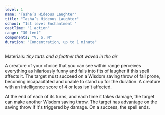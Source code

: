 ```yaml
---
level: 1
name: "Tasha’s Hideous Laughter"
title: "Tasha’s Hideous Laughter"
school: "1st level Enchantment "
castTime: "1 action"
range: "30 feet"
components: "V, S, M"
duration: "Concentration, up to 1 minute"
---
```


Materials: *tiny tarts and a feather that waved in the air*

A creature of your choice that you can see within range perceives everything as hilariously funny and falls into fits of laugher if this spell affects it. The target must succeed on a Wisdom saving throw of fall prone, becoming incapacitated and unable to stand up for the duration. A creature with an Intelligence score of 4 or less isn't affected.

At the end of each of its turns, and each time it takes damage, the target can make another Wisdom saving throw. The target has advantage on the saving throw if it's triggered by damage. On a success, the spell ends.

